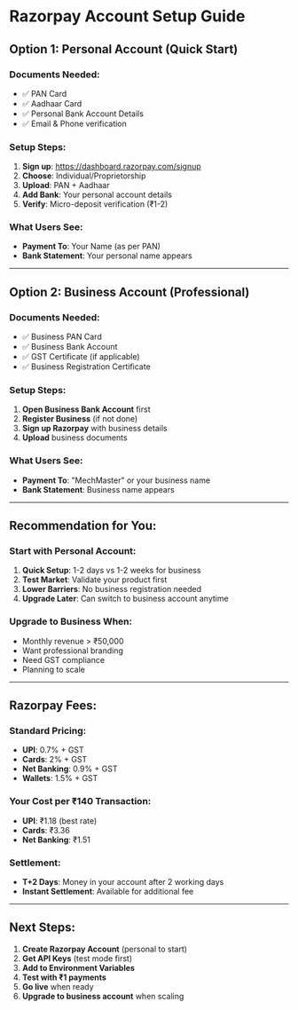 # Razorpay Account Setup Guide

## Option 1: Personal Account (Quick Start)

### Documents Needed:
- ✅ PAN Card
- ✅ Aadhaar Card
- ✅ Personal Bank Account Details
- ✅ Email & Phone verification

### Setup Steps:
1. **Sign up**: https://dashboard.razorpay.com/signup
2. **Choose**: Individual/Proprietorship
3. **Upload**: PAN + Aadhaar
4. **Add Bank**: Your personal account details
5. **Verify**: Micro-deposit verification (₹1-2)

### What Users See:
- **Payment To**: Your Name (as per PAN)
- **Bank Statement**: Your personal name appears

---

## Option 2: Business Account (Professional)

### Documents Needed:
- ✅ Business PAN Card
- ✅ Business Bank Account
- ✅ GST Certificate (if applicable)
- ✅ Business Registration Certificate

### Setup Steps:
1. **Open Business Bank Account** first
2. **Register Business** (if not done)
3. **Sign up Razorpay** with business details
4. **Upload** business documents

### What Users See:
- **Payment To**: "MechMaster" or your business name
- **Bank Statement**: Business name appears

---

## Recommendation for You:

### Start with Personal Account:
1. **Quick Setup**: 1-2 days vs 1-2 weeks for business
2. **Test Market**: Validate your product first
3. **Lower Barriers**: No business registration needed
4. **Upgrade Later**: Can switch to business account anytime

### Upgrade to Business When:
- Monthly revenue > ₹50,000
- Want professional branding
- Need GST compliance
- Planning to scale

---

## Razorpay Fees:

### Standard Pricing:
- **UPI**: 0.7% + GST
- **Cards**: 2% + GST  
- **Net Banking**: 0.9% + GST
- **Wallets**: 1.5% + GST

### Your Cost per ₹140 Transaction:
- **UPI**: ₹1.18 (best rate)
- **Cards**: ₹3.36
- **Net Banking**: ₹1.51

### Settlement:
- **T+2 Days**: Money in your account after 2 working days
- **Instant Settlement**: Available for additional fee

---

## Next Steps:

1. **Create Razorpay Account** (personal to start)
2. **Get API Keys** (test mode first)
3. **Add to Environment Variables**
4. **Test with ₹1 payments**
5. **Go live** when ready
6. **Upgrade to business account** when scaling